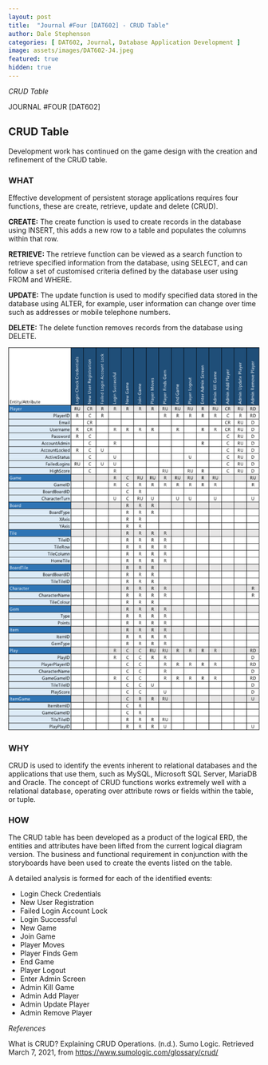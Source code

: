 ```yaml
---
layout: post
title:  "Journal #Four [DAT602] - CRUD Table" 
author: Dale Stephenson
categories: [ DAT602, Journal, Database Application Development ]
image: assets/images/DAT602-J4.jpeg
featured: true
hidden: true
---
```

<i>CRUD Table</i>

JOURNAL #FOUR [DAT602]

<h2>CRUD Table</h2>

Development work has continued on the game design with the creation and refinement of the CRUD table. 

<h3>WHAT</h3>

Effective development of persistent storage applications requires four functions, these are create, retrieve, update and delete (CRUD). 

<b>CREATE:</b> The create function is used to create records in the database using INSERT, this adds a new row to a table and populates the columns within that row.  

<b>RETRIEVE:</b> The retrieve function can be viewed as a search function to retrieve specified information from the database, using SELECT, and can follow a set of customised criteria defined by the database user using FROM and WHERE.

<b>UPDATE:</b> The update function is used to modify specified data stored in the database using ALTER, for example, user information can change over time such as addresses or mobile telephone numbers.

<b>DELETE:</b> The delete function removes records from the database using DELETE.

<img src="/assets/images/DAT602_CRUD.png" alt="Game CRUD table"><br>

<h3>WHY</h3>

CRUD is used to identify the events inherent to relational databases and the applications that use them, such as MySQL, Microsoft SQL Server, MariaDB and Oracle. The concept of CRUD functions works extremely well with a relational database, operating over attribute rows or fields within the table, or tuple. 

<h3>HOW</h3>

The CRUD table has been developed as a product of the logical ERD, the entities and attributes have been lifted from the current logical diagram version. The business and functional requirement in conjunction with the storyboards have been used to create the events listed on the table. 

A detailed analysis is formed for each of the identified events:

- Login Check Credentials
- New User Registration
- Failed Login Account Lock
- Login Successful
- New Game
- Join Game
- Player Moves
- Player Finds Gem
- End Game
- Player Logout
- Enter Admin Screen
- Admin Kill Game
- Admin Add Player
- Admin Update Player
- Admin Remove Player

<i>References</i> 

What is CRUD? Explaining CRUD Operations. (n.d.). Sumo Logic. Retrieved March 7, 2021, from https://www.sumologic.com/glossary/crud/
